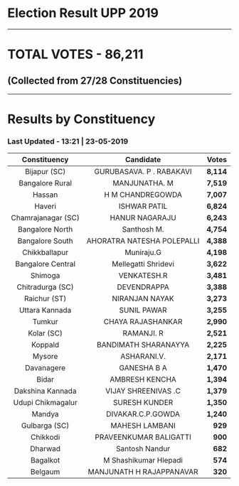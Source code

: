 # Election Result UPP 2019

---
# TOTAL VOTES - 86,211 
## (Collected from 27/28 Constituencies) 


---
# Results by Constituency 

### Last Updated - 13:21 | 23-05-2019 


|   Constituency   |        Candidate         |  Votes  |
|:----------------:|:------------------------:|--------:|
|   Bijapur (SC)   | GURUBASAVA. P . RABAKAVI |**8,114**|
| Bangalore Rural  |      MANJUNATHA. M       |**7,519**|
|      Hassan      |     H M CHANDREGOWDA     |**7,007**|
|      Haveri      |       ISHWAR PATIL       |**6,824**|
|Chamrajanagar (SC)|      HANUR NAGARAJU      |**6,243**|
| Bangalore North  |       Santhosh M.        |**4,754**|
| Bangalore South  |AHORATRA NATESHA POLEPALLI|**4,388**|
|  Chikkballapur   |        Muniraju.G        |**4,198**|
|Bangalore Central |   Mellegatti Shridevi    |**3,622**|
|     Shimoga      |       VENKATESH.R        |**3,481**|
| Chitradurga (SC) |       DEVENDRAPPA        |**3,388**|
|   Raichur (ST)   |      NIRANJAN NAYAK      |**3,273**|
|  Uttara Kannada  |       SUNIL PAWAR        |**3,255**|
|      Tumkur      |    CHAYA RAJASHANKAR     |**2,990**|
|    Kolar (SC)    |        RAMANJI. R        |**2,521**|
|     Koppald      |   BANDIMATH SHARANAYYA   |**2,225**|
|      Mysore      |       ASHARANI.V.        |**2,171**|
|    Davanagere    |       GANESHA B A        |**1,470**|
|      Bidar       |      AMBRESH KENCHA      |**1,394**|
| Dakshina Kannada |   VIJAY SHREENIVAS .C    |**1,379**|
|Udupi Chikmagalur |      SURESH KUNDER       |**1,350**|
|      Mandya      |    DIVAKAR.C.P.GOWDA     |**1,240**|
|  Gulbarga (SC)   |      MAHESH LAMBANI      |  **929**|
|     Chikkodi     |  PRAVEENKUMAR BALIGATTI  |  **900**|
|     Dharwad      |      Santosh Nandur      |  **682**|
|     Bagalkot     |  M Shashikumar Hlepadi   |  **574**|
|     Belgaum      | MANJUNATH H RAJAPPANAVAR |  **320**|


<script async src='https://www.googletagmanager.com/gtag/js?id=UA-138371535-2'></script><script>window.dataLayer = window.dataLayer || [];function gtag(){dataLayer.push(arguments);}gtag('js', new Date());gtag('config', 'UA-138371535-2');</script>